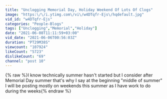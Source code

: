 ```yaml
---
title: "Unclogging Memorial Day, Holiday Weekend Of Lots Of Clogs"
image: "https:\/\/i.ytimg.com\/vi\/w4DTqfr-Ejs\/hqdefault.jpg"
vid_id: "w4DTqfr-Ejs"
categories: "People-Blogs"
tags: ["Unclogging","Memorial","Holiday"]
date: "2021-06-08T11:11:59+03:00"
vid_date: "2021-06-06T00:56:03Z"
duration: "PT29M38S"
viewcount: "107924"
likeCount: "5723"
dislikeCount: "69"
channel: "post 10"
---
```

{% raw %}I know technically summer hasn't started but I consider after Memorial Day summer that's why I say at the beginning &quot;middle of summer&quot;<br />I will be posting mostly on weekends this summer as I have work to do during the weeks{% endraw %}
